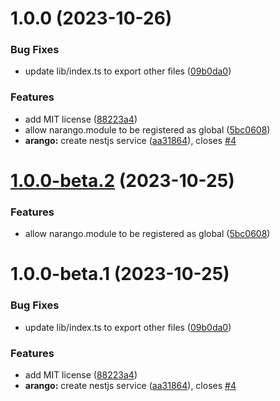 # 1.0.0 (2023-10-26)


### Bug Fixes

* update lib/index.ts to export other files ([09b0da0](https://github.com/ronati/narango/commit/09b0da02a17fc6a523ee50ce43c2c7c110d947d5))


### Features

* add MIT license ([88223a4](https://github.com/ronati/narango/commit/88223a4c594494d55ab2aa2bdc5acb28e64a7616))
* allow narango.module to be registered as global ([5bc0608](https://github.com/ronati/narango/commit/5bc06087b8a9417b96436c48b274b6a1adc9f52a))
* **arango:** create nestjs service ([aa31864](https://github.com/ronati/narango/commit/aa31864f627c3cf00b8bdf1961c5e8ba900835aa)), closes [#4](https://github.com/ronati/narango/issues/4)

# [1.0.0-beta.2](https://github.com/ronati/narango/compare/v1.0.0-beta.1...v1.0.0-beta.2) (2023-10-25)


### Features

* allow narango.module to be registered as global ([5bc0608](https://github.com/ronati/narango/commit/5bc06087b8a9417b96436c48b274b6a1adc9f52a))

# 1.0.0-beta.1 (2023-10-25)


### Bug Fixes

* update lib/index.ts to export other files ([09b0da0](https://github.com/ronati/narango/commit/09b0da02a17fc6a523ee50ce43c2c7c110d947d5))


### Features

* add MIT license ([88223a4](https://github.com/ronati/narango/commit/88223a4c594494d55ab2aa2bdc5acb28e64a7616))
* **arango:** create nestjs service ([aa31864](https://github.com/ronati/narango/commit/aa31864f627c3cf00b8bdf1961c5e8ba900835aa)), closes [#4](https://github.com/ronati/narango/issues/4)
